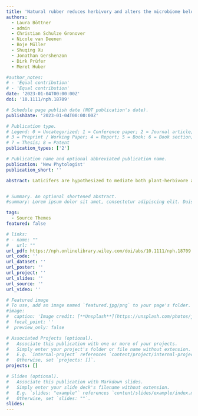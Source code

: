 ```yaml
---
title: 'Natural rubber reduces herbivory and alters the microbiome below ground'
authors:
  - Laura Böttner
  - admin
  - Christian Schulze Gronover
  - Nicole van Deenen
  - Boje Müller
  - Shuqing Xu
  - Jonathan Gershenzon
  - Dirk Prüfer
  - Meret Huber

#author_notes:
# - 'Equal contribution'
# - 'Equal contribution'
date: '2023-01-04T00:00:00Z'
doi: '10.1111/nph.18709'

# Schedule page publish date (NOT publication's date).
publishDate: '2023-01-04T00:00:00Z'

# Publication type.
# Legend: 0 = Uncategorized; 1 = Conference paper; 2 = Journal article;
# 3 = Preprint / Working Paper; 4 = Report; 5 = Book; 6 = Book section;
# 7 = Thesis; 8 = Patent
publication_types: ['2']

# Publication name and optional abbreviated publication name.
publication: 'New Phytologist'
publication_short: ''

abstract: Laticifers are hypothesized to mediate both plant-herbivore and plant-microbe interactions. However, there is little evidence for this dual function. We investigated whether the major constituent of natural rubber, cis-1,4-polyisoprene, a phylogenetically widespread and economically important latex polymer, alters plant resistance and the root microbiome of the Russian dandelion (Taraxacum koksaghyz) under attack of a root herbivore, the larva of the May cockchafer (Melolontha melolontha). Rubber-depleted transgenic plants lost more shoot and root biomass upon herbivory than normal rubber content near-isogenic lines. M. melolontha preferred to feed on artificial diet supplemented with rubber-depleted rather than normal rubber content latex. Likewise, adding purified cis-1,4-polyisoprene in ecologically relevant concentrations to diet deterred larval feeding and reduced larval weight gain. Metagenomics and metabarcoding revealed that abolishing biosynthesis of natural rubber alters the structure but not the diversity of the rhizosphere and root microbiota (ecto- and endophytes), and that these changes depended on M. melolontha damage. However, the assumption that rubber reduces microbial colonization or pathogen load is contradicted by four lines of evidence. Taken together, our data demonstrate that natural rubber biosynthesis reduces herbivory and alters the plant microbiota, which highlights the role of plant specialized metabolites and secretory structures in shaping multitrophic interactions.


# Summary. An optional shortened abstract.
#summary: Lorem ipsum dolor sit amet, consectetur adipiscing elit. Duis posuere tellus ac convallis placerat. Proin tincidunt magna sed ex sollicitudin condimentum.

tags:
  - Source Themes
featured: false

# links:
# - name: ""
#   url: ""
url_pdf: https://nph.onlinelibrary.wiley.com/doi/abs/10.1111/nph.18709
url_code: ''
url_dataset: ''
url_poster: ''
url_project: ''
url_slides: ''
url_source: ''
url_video: ''

# Featured image
# To use, add an image named `featured.jpg/png` to your page's folder.
#image:
#  caption: 'Image credit: [**Unsplash**](https://unsplash.com/photos/jdD8gXaTZsc)'
#  focal_point: ''
#  preview_only: false

# Associated Projects (optional).
#   Associate this publication with one or more of your projects.
#   Simply enter your project's folder or file name without extension.
#   E.g. `internal-project` references `content/project/internal-project/index.md`.
#   Otherwise, set `projects: []`.
projects: []

# Slides (optional).
#   Associate this publication with Markdown slides.
#   Simply enter your slide deck's filename without extension.
#   E.g. `slides: "example"` references `content/slides/example/index.md`.
#   Otherwise, set `slides: ""`.
slides:
---
```

